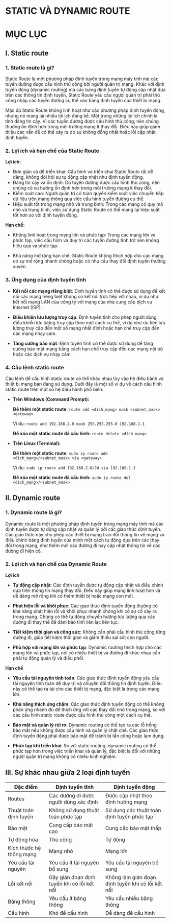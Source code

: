 # STATIC VÀ DYNAMIC ROUTE

# MỤC LỤC


## I. Static route

### 1. Static route là gì?

Static Route là một phương pháp định tuyến trong mạng máy tính mà các tuyến đường được cấu hình thủ công bởi người quản trị mạng. Khác với định tuyến động (dynamic routing) mà các bảng định tuyến tự động cập nhật dựa trên các thông tin định tuyến, Static Route yêu cầu người quản trị phải thủ công nhập các tuyến đường cụ thể vào bảng định tuyến của thiết bị mạng.

Mặc dù Static Route không linh hoạt như các phương pháp định tuyến động, nhưng nó mang lại nhiều lợi ích đáng kể. Một trong những lợi ích chính là tính đáng tin cậy. Vì các tuyến đường được cấu hình thủ công, nên chúng thường ổn định hơn trong môi trường mạng ít thay đổi. Điều này giúp giảm thiểu các vấn đề có thể xảy ra do sự không đồng nhất hoặc lỗi cập nhật định tuyến.

### 2. Lợi ích và hạn chế của Static Route

**Lợi ích:**

* Đơn giản và dễ triển khai: Cấu hình và triển khai Static Route rất dễ dàng, không đòi hỏi sự tự động cập nhật như định tuyến động.
* Đáng tin cậy và ổn định: Do tuyến đường được cấu hình thủ công, nên chúng có xu hướng ổn định hơn trong môi trường mạng ít thay đổi.
* Kiểm soát cao: Người quản trị có toàn quyền kiểm soát việc chuyển tiếp dữ liệu trên mạng thông qua việc cấu hình tuyến đường cụ thể.
* Hiệu suất tốt trong mạng nhỏ và trung bình: Trong các mạng có quy mô nhỏ và trung bình, việc sử dụng Static Route có thể mang lại hiệu suất tốt hơn so với định tuyến động.

**Hạn chế:**

* Không linh hoạt trong mạng lớn và phức tạp: Trong các mạng lớn và phức tạp, việc cấu hình và duy trì các tuyến đường tĩnh trở nên không hiệu quả và phức tạp.

* Khả năng mở rộng hạn chế: Static Route không thích hợp cho các mạng có sự mở rộng nhanh chóng hoặc có nhu cầu thay đổi định tuyến thường xuyên.

### 3. Ứng dụng của định tuyến tĩnh

* **Kết nối các mạng riêng biệt**: Định tuyến tĩnh có thể được sử dụng để kết nối các mạng riêng biệt không có kết nối trực tiếp với nhau, ví dụ như kết nối mạng LAN của công ty với mạng của nhà cung cấp dịch vụ Internet (ISP).

* **Điều khiển lưu lượng truy cập**: Định tuyến tĩnh cho phép người dùng điều khiển lưu lượng truy cập theo một cách cụ thể, ví dụ như ưu tiên lưu lượng truy cập đến một số mạng nhất định hoặc hạn chế truy cập đến các mạng nhạy cảm.

* **Tăng cường bảo mật**: Định tuyến tĩnh có thể được sử dụng để tăng cường bảo mật mạng bằng cách hạn chế truy cập đến các mạng nội bộ hoặc các dịch vụ nhạy cảm.

### 4. Câu lệnh static route

Câu lệnh để cấu hình static route có thể khác nhau tùy vào hệ điều hành và thiết bị mạng bạn đang sử dụng. Dưới đây là một số ví dụ về cách cấu hình static route trên một số hệ điều hành phổ biến:

* **Trên Windows (Command Prompt):**

    **Để thêm một static route**: ``route add <đích_mạng> mask <subnet_mask> <gateway>``

    Ví dụ: ``route add 192.168.2.0 mask 255.255.255.0 192.168.1.1``

    **Để xóa một static route đã cấu hình:** ``route delete <đích_mạng>``

* **Trên Linux (Terminal):**

    **Để thêm một static route**: ``sudo ip route add <đích_mạng>/<subnet_mask> via <gateway>``

    Ví dụ: ``sudo ip route add 192.168.2.0/24 via 192.168.1.1``

    **Để xóa một static route đã cấu hình:** ``sudo ip route del <đích_mạng>/<subnet_mask>``

## II. Dynamic route

### 1. Dynamic route là gì?

Dynamic route là một phương pháp định tuyến trong mạng máy tính mà các định tuyến được tự động cập nhật và quản lý bởi các giao thức định tuyến. Các giao thức này cho phép các thiết bị mạng trao đổi thông tin về mạng và điều chỉnh bảng định tuyến của mình một cách tự động dựa trên các thay đổi trong mạng, như thêm mới các đường đi hay cập nhật thông tin về các đường đi hiện có.

### 2. Lợi ích và hạn chế của Dynamic Route

**Lợi ích**

* **Tự động cập nhật**: Các định tuyến được tự động cập nhật và điều chỉnh dựa trên thông tin mạng thay đổi. Điều này giúp mạng linh hoạt hơn và dễ dàng mở rộng khi có thêm thiết bị hoặc mạng con mới.

* **Phát hiện lỗi và khôi phục**: Các giao thức định tuyến động thường có khả năng phát hiện lỗi và khôi phục nhanh chóng khi có sự cố xảy ra trong mạng. Chúng có thể tự động chuyển hướng lưu lượng qua các đường đi thay thế để đảm bảo tính liên lạc liên tục.

* **Tiết kiệm thời gian và công sức**: Không cần phải cấu hình thủ công từng đường đi, giúp tiết kiệm thời gian và giảm thiểu sai sót con người.

* **Phù hợp với mạng lớn và phức tạp**: Dynamic routing thích hợp cho các mạng lớn và phức tạp, nơi có nhiều thiết bị và đường đi khác nhau cần phải tự động quản lý và điều phối.

**Hạn chế**

* **Yêu cầu tài nguyên tính toán**: Các giao thức định tuyến động yêu cầu tài nguyên tính toán để duy trì và chuyển đổi thông tin định tuyến. Điều này có thể tạo ra tải cho các thiết bị mạng, đặc biệt là trong các mạng lớn.

* **Khả năng thích ứng chậm**: Các giao thức định tuyến động có thể không phản ứng nhanh đủ để thích ứng với các thay đổi nhỏ trong mạng, so với các cấu hình static route được cấu hình thủ công một cách cụ thể.

* **Bảo mật và quản lý rủi ro**: Dynamic routing có thể tạo ra các lỗ hổng bảo mật nếu không được cấu hình và quản lý chặt chẽ. Các giao thức định tuyến động phải được bảo mật để tránh bị tấn công hoặc lạm dụng.

* **Phức tạp khi triển khai**: So với static routing, dynamic routing có thể phức tạp hơn trong việc triển khai và quản lý, đặc biệt là đối với những người quản trị mạng không có nhiều kinh nghiệm.

## III. Sự khác nhau giữa 2 loại định tuyến

| Đặc điểm| Định tuyến tĩnh | Định tuyến động |
|----|--------------|-------------------|
| Routes  | Các đường đi được người dùng xác định | Được cập nhật theo định hướng mạng |
| Thuật toán định tuyến  | Không sử dụng thuật toán phức tạp| Sử dụng các thuật toán định tuyến phức tạp|
| Bảo mật| Cung cấp bảo mật cao | Cung cấp bảo mật thấp|
| Tự động hóa | Thủ công | Tự động|
| Kích thước hệ thống mạng | Mạng nhỏ | Mạng lớn |
| Yêu cầu tài nguyên | Yêu cầu ít tài nguyên bổ sung | Yêu cầu tài nguyên bổ sung  |
| Lỗi kết nối | Gây gián đoạn định tuyến khi có lỗi kết nối | Không làm gián đoạn định tuyến khi có lỗi kết nối |
| Băng thông | Yêu cầu ít băng thông | Yêu cầu nhiều băng thông|
| Cấu hình | Khó để cấu hình  | Dễ dàng để cấu hình  |

